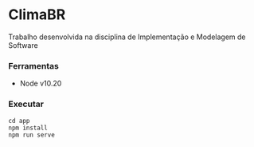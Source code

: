 # ClimaBR
Trabalho desenvolvida na disciplina de Implementação e Modelagem de Software 
### Ferramentas

- Node v10.20

### Executar

```
cd app
npm install
npm run serve
```
